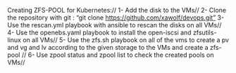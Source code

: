 Creating ZFS-POOL for Kubernetes://
  1-	Add the disk to the VMs//
  2-	Clone the repository with git : “git clone https://github.com/xawolf/devops.git”
  3-	Use the rescan.yml playbook with ansible to rescan the disks on all VMs//
  4-	Use the openebs.yaml playbook to install the open-iscsi and zfsutils-linux on all VMs//
  5-	Use the zfs.sh playbook on all of the vms to create a pv and vg and lv according to the given storage to the VMs and create a zfs-pool //
  6-	Use zpool status and zpool list to check the created pools on VMs//
